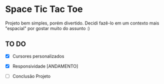 # Space Tic Tac Toe
Projeto bem simples, porém divertido. Decidi fazê-lo em um contexto mais "espacial" por gostar muito do assunto :)


## TO DO 
- [x] Cursores personalizados
- [x] Responsividade [ANDAMENTO]
- [ ] Conclusão Projeto



